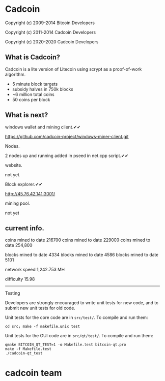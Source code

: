 Cadcoin 
=======

Copyright (c) 2009-2014 Bitcoin Developers

Copyright (c) 2011-2014 Cadcoin Developers

Copyright (c) 2020-2020 Cadcoin Developers


What is Cadcoin?
----------------

Cadcoin is a lite version of Litecoin using scrypt as a proof-of-work algorithm.
 - 5 minute block targets
 - subsidy halves in 750k blocks
 - ~6 million total coins
 - 50 coins per block

What is next?
-------------

windows wallet and mining client.✔✔

https://github.com/cadcoin-project/windows-miner-client.git

Nodes.

2 nodes up and running added in pseed in net.cpp script.✔✔

website.

not yet.

Block explorer.✔✔

http://45.76.42.141:3001/


mining pool.

not yet


current info.
-------------

coins mined to date 216700
coins mined to date 229000
coins mined to date 254,800

blocks mined to date 4334
blocks mined to date 4586
blocks mined to date 5101

network speed 1,242.753 MH

difficulty 15.98

-------------------------------------------------------------------------------------------------------------------------

Testing

Developers are strongly encouraged to write unit tests for new code, and to
submit new unit tests for old code.

Unit tests for the core code are in `src/test/`. To compile and run them:

    cd src; make -f makefile.unix test

Unit tests for the GUI code are in `src/qt/test/`. To compile and run them:

    qmake BITCOIN_QT_TEST=1 -o Makefile.test bitcoin-qt.pro
    make -f Makefile.test
    ./cadcoin-qt_test

# cadcoin team


